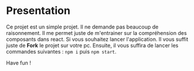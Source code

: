 # Presentation

Ce projet est un simple projet. Il ne demande pas beaucoup de raisonnement. Il me permet juste de m'entrainer sur la compréhension des composants dans react. Si vous souhaitez lancer l'application. Il vous suffit juste de **Fork** le projet sur votre pc. Ensuite, il vous suffira de lancer les commandes suivantes : `npm i` puis `npm start`.

Have fun !
